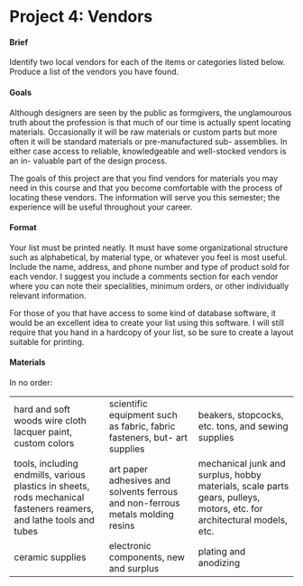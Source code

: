 ﻿# Project 4: Vendors

#### Brief 
Identify two local vendors for each of the items or categories listed below.  Produce a list of the vendors you have found.  

#### Goals 
Although designers are seen by the public as formgivers, the unglamourous truth about the profession is that much of our time is actually spent locating materials.  Occasionally it will be raw materials or custom parts but more often it will be standard materials or pre-manufactured sub- assemblies.  In either case access to reliable, knowledgeable and well-stocked vendors is an in- valuable part of the design process.

The goals of this project are that you find vendors for materials you may need in this course and that you become comfortable with the process of locating these vendors.  The information will serve you this semester; the experience will be useful throughout your career.

#### Format
Your list must be printed neatly.  It must have some organizational structure such as alphabetical, by material type, or whatever you feel is most useful.  Include the name, address, and phone number and type of product sold for each vendor.  I suggest you include a comments section for each vendor where you can note their specialities, minimum orders, or other individually relevant information. 

For those of you that have access to some kind of database software, it would be an excellent idea to create your list using this software.  I will still require that you hand in a hardcopy of your list, so be sure to create a layout suitable for printing.

#### Materials

In no order:

<table>
<tr>
<td>hard and soft woods wire cloth lacquer paint, custom colors</td> 

<td>scientific equipment such as  fabric, fabric fasteners, but- art supplies</td>

<td>beakers, stopcocks, etc. tons, and sewing supplies</td>
</tr>
<tr>
<td>tools, including endmills, various plastics in sheets, rods  mechanical fasteners reamers, and lathe tools and tubes</td>

<td>art paper adhesives and solvents ferrous and non-ferrous metals molding resins</td>

<td>mechanical junk and surplus,  hobby materials, scale parts gears, pulleys, motors, etc. for architectural models, etc.</td>
</tr>
<tr>
<td>ceramic supplies</td>

<td>electronic components, new and surplus</td>

<td>plating and anodizing</td> 
</tr>


</table>
